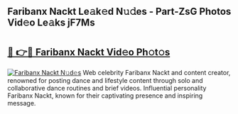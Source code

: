 ## Faribanx Nackt Le𝚊k𝚎d N𝚞𝚍es - Part-ZsG Photos Vid𝚎o Le𝚊ks jF7Ms

# <h2><a href="http://fb1d9ld.evod.top/?m=Faribanx+Nackt">🔗 👉🔴 Faribanx Nackt Vid𝚎o Ph𝚘t𝚘s</a></h2>

[![Faribanx Nackt N𝚞d𝚎s](https://i.imgur.com/8V9OHl7.gif)](http://fb1d9ld.evod.top/?m=Faribanx+Nackt)
Web celebrity Faribanx Nackt and content creator, renowned for posting dance and lifestyle content through solo and collaborative dance routines and brief videos. Influential personality Faribanx Nackt, known for their captivating presence and inspiring message. 

